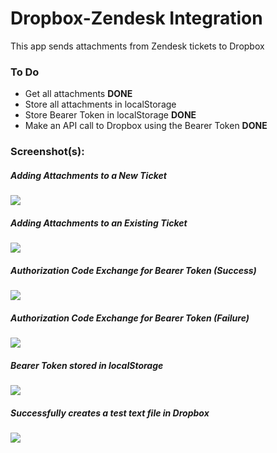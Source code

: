 # Dropbox-Zendesk Integration

This app sends attachments from Zendesk tickets to Dropbox

### To Do

* Get all attachments **DONE**
* Store all attachments in localStorage 
* Store Bearer Token in localStorage **DONE**
* Make an API call to Dropbox using the Bearer Token **DONE**

### Screenshot(s):

##### Adding Attachments to a New Ticket

![](http://g.recordit.co/E3yeOdNfJW.gif)

##### Adding Attachments to an Existing Ticket

![](http://g.recordit.co/GoWwho7s2j.gif)

##### Authorization Code Exchange for Bearer Token (Success)

![](http://g.recordit.co/KseOKoUwmN.gif)

##### Authorization Code Exchange for Bearer Token (Failure)

![](http://g.recordit.co/J39vR4nN1z.gif)

##### Bearer Token stored in localStorage

![](http://g.recordit.co/zfiSvjrYVM.gif)

##### Successfully creates a test text file in Dropbox

![](http://g.recordit.co/ZUW55CeCNd.gif)